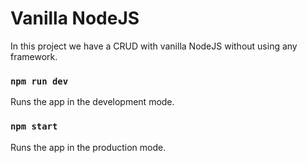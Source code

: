 #  Vanilla NodeJS 

In this project we have a CRUD with vanilla NodeJS without using any framework.

### `npm run dev`

Runs the app in the development mode.<br />

### `npm start`

Runs the app in the production mode.<br />